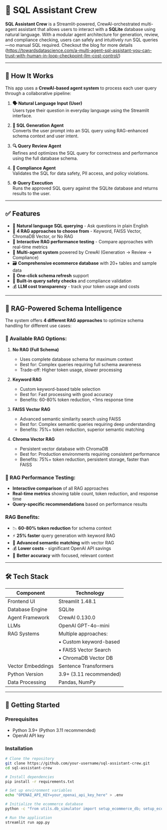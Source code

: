 # 📘 SQL Assistant Crew

**SQL Assistant Crew** is a Streamlit-powered, CrewAI-orchestrated multi-agent assistant that allows users to interact with a **SQLite** database using natural language. With a modular agent architecture for generation, review, and compliance checking, users can safely and intuitively run SQL queries—no manual SQL required. Checkout the blog for more details (https://towardsdatascience.com/a-multi-agent-sql-assistant-you-can-trust-with-human-in-loop-checkpoint-llm-cost-control/)

---

## 🧠 How It Works

This app uses a **CrewAI-based agent system** to process each user query through a collaborative pipeline:

1. **🗣 Natural Language Input (User)**  
   Users type their question in everyday language using the Streamlit interface.

2. **🤖 SQL Generation Agent**  
   Converts the user prompt into an SQL query using RAG-enhanced schema context and user intent.

3. **🔍 Query Review Agent**  
   Refines and optimizes the SQL query for correctness and performance using the full database schema.

4. **🔐 Compliance Agent**  
   Validates the SQL for data safety, PII access, and policy violations.

5. **⚙️ Query Execution**  
   Runs the approved SQL query against the SQLite database and returns results to the user.

---

## ✅ Features

- 💬 **Natural language SQL querying** - Ask questions in plain English
- 🧠 **4 RAG approaches to choose from** - Keyword, FAISS Vector, ChromaDB Vector, or No RAG
- 🔬 **Interactive RAG performance testing** - Compare approaches with real-time metrics
- 🤖 **Multi-agent system** powered by CrewAI (Generation → Review → Compliance)
- 🗃️ **Comprehensive ecommerce database** with 20+ tables and sample data
- 🔄 **One-click schema refresh** support
- 🔐 **Built-in query safety checks** and compliance validation
- 💰 **LLM cost transparency** - track your token usage and costs

---

## 🧠 RAG-Powered Schema Intelligence

The system offers **4 different RAG approaches** to optimize schema handling for different use cases:

### 🎯 Available RAG Options:

1. **No RAG (Full Schema)** 
   - Uses complete database schema for maximum context
   - Best for: Complex queries requiring full schema awareness
   - Trade-off: Higher token usage, slower processing

2. **Keyword RAG** 
   - Custom keyword-based table selection
   - Best for: Fast processing with good accuracy
   - Benefits: 60-80% token reduction, <1ms response time

3. **FAISS Vector RAG** 
   - Advanced semantic similarity search using FAISS
   - Best for: Complex semantic queries requiring deep understanding
   - Benefits: 75%+ token reduction, superior semantic matching

4. **Chroma Vector RAG** 
   - Persistent vector database with ChromaDB
   - Best for: Production environments requiring consistent performance
   - Benefits: 75%+ token reduction, persistent storage, faster than FAISS

### 🔬 RAG Performance Testing:
- **Interactive comparison** of all RAG approaches
- **Real-time metrics** showing table count, token reduction, and response time
- **Query-specific recommendations** based on performance results

### RAG Benefits:
- 📉 **60-80% token reduction** for schema context
- ⚡ **25% faster** query generation with keyword RAG
- 🚀 **Advanced semantic matching** with vector RAG
- 💰 **Lower costs** - significant OpenAI API savings
- 🎯 **Better accuracy** with focused, relevant context

---

## 🛠 Tech Stack

| Component         | Technology          |
|-------------------|---------------------|
| Frontend UI       | Streamlit 1.48.1    |
| Database Engine   | SQLite              |
| Agent Framework   | CrewAI 0.130.0      |
| LLMs              | OpenAI GPT-4o-mini  |
| RAG Systems       | Multiple approaches: |
|                   | • Custom keyword-based |
|                   | • FAISS Vector Search |
|                   | • ChromaDB Vector DB |
| Vector Embeddings | Sentence Transformers |
| Python Version    | 3.9+ (3.11 recommended) |
| Data Processing   | Pandas, NumPy       |

---

## 🚀 Getting Started

### Prerequisites
- Python 3.9+ (Python 3.11 recommended)
- OpenAI API key

### Installation

```bash
# Clone the repository
git clone https://github.com/your-username/sql-assistant-crew.git
cd sql-assistant-crew

# Install dependencies
pip install -r requirements.txt

# Set up environment variables
echo "OPENAI_API_KEY=your_openai_api_key_here" > .env

# Initialize the ecommerce database
python -c "from utils.db_simulator import setup_ecommerce_db; setup_ecommerce_db(); print('✅ Database created')"

# Run the application
streamlit run app.py
